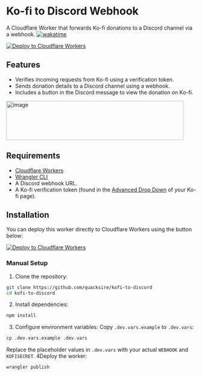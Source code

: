 # Ko-fi to Discord Webhook

A Cloudflare Worker that forwards Ko-fi donations to a Discord channel via a webhook.
[![wakatime](https://wakatime.com/badge/user/33a2bb04-aa22-4536-80a6-3014c35843e1/project/2fe572a7-55f4-405b-a573-65b6225f5428.svg)](https://wakatime.com/badge/user/33a2bb04-aa22-4536-80a6-3014c35843e1/project/2fe572a7-55f4-405b-a573-65b6225f5428)

[![Deploy to Cloudflare Workers](https://deploy.workers.cloudflare.com/button)](https://deploy.workers.cloudflare.com/?url=https://github.com/quacksire/kofi-to-discord)


## Features

- Verifies incoming requests from Ko-fi using a verification token.
- Sends donation details to a Discord channel using a webhook.
- Includes a button in the Discord message to view the donation on Ko-fi.

<img width="470" height="104" alt="image" src="https://github.com/user-attachments/assets/a80ce74a-3d86-4be0-93aa-db69b1e15e2f" />


## Requirements

- [Cloudflare Workers](https://workers.cloudflare.com/)
- [Wrangler CLI](https://developers.cloudflare.com/workers/wrangler/)
- A Discord webhook URL.
- A Ko-fi verification token (found in the [Advanced Drop Down](https://ko-fi.com/manage/webhooks) of your Ko-fi page).

## Installation

You can deploy this worker directly to Cloudflare Workers using the button below:

[![Deploy to Cloudflare Workers](https://deploy.workers.cloudflare.com/button)](https://deploy.workers.cloudflare.com/?url=https://github.com/quacksire/kofi-to-discord)

### Manual Setup

1. Clone the repository:
```bash
git clone https://github.com/quacksire/kofi-to-discord
cd kofi-to-discord
```
2. Install dependencies:
```bash
npm install
```
3. Configure environment variables:
Copy `.dev.vars.example` to `.dev.vars`:
```bash
cp .dev.vars.example .dev.vars
````
Replace the placeholder values in `.dev.vars` with your actual `WEBHOOK` and `KOFISECRET`.
4Deploy the worker:
```dash
wrangler publish
```
